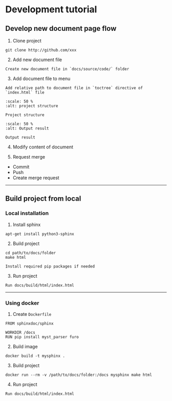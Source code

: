 # Development tutorial

## Develop new document page flow

1. Clone project
```
git clone http://github.com/xxx
```

2. Add new document file <br />
```
Create new document file in `docs/source/code/` folder
```

3. Add document file to menu <br />
```
Add relative path to document file in `toctree` directive of  `index.html` file
```

<!-- ![Project structure](../_static/image/development-tutorial/picture-1.png)

![Result document structure](../_static/image/development-tutorial/picture-2.png) -->

```{figure} ../_static/image/development-tutorial/picture-1.png
:scale: 50 %
:alt: project structure

Project structure

```

```{figure} ../_static/image/development-tutorial/picture-2.png
:scale: 50 %
:alt: Output result

Output result

```

4. Modify content of document

5. Request merge
* Commit 
* Push 
* Create merge request

---

## Build project from local

### Local installation

1. Install sphinx
```
apt-get install python3-sphinx
```

2. Build project
```
cd path/to/docs/folder
make html
```

```{note}
Install required pip packages if needed
```

3. Run project
```
Run docs/build/html/index.html
```

---

### Using docker

1. Create `Dockerfile`
```
FROM sphinxdoc/sphinx

WORKDIR /docs
RUN pip install myst_parser furo
```

2. Build image
```
docker build -t mysphinx .
```

3. Build project
```
docker run --rm -v /path/to/docs/folder:/docs mysphinx make html
```

4. Run project
```
Run docs/build/html/index.html
```
